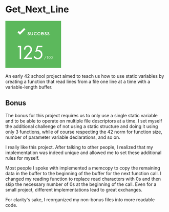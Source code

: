 # Get_Next_Line

![](https://github.com/a-boring-man/Get_Next_Line/blob/main/125_score_icon.png)

An early 42 school project aimed to teach us how to use static variables by creating a function that read lines from a file one line at a time with a variable-length buffer.

## Bonus

The bonus for this project requires us to only use a single static variable and to be able to operate on multiple file descriptors at a time. I set myself the additional challenge of not using a static structure and doing it using only 3 functions, while of course respecting the 42 norm for function size, number of parameter variable declarations, and so on.

I really like this project. After talking to other people, I realized that my implementation was indeed unique and allowed me to set these additional rules for myself.

Most people I spoke with implemented a memcopy to copy the remaining data in the buffer to the beginning of the buffer for the next function call. I changed my reading function to replace read characters with 0s and then skip the necessary number of 0s at the beginning of the call. Even for a small project, different implementations lead to great exchanges.

For clarity's sake, I reorganized my non-bonus files into more readable code.
